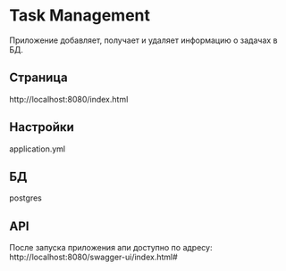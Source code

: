 # Task Management
Приложение добавляет, получает и удаляет информацию о задачах в БД.
## Страница
http://localhost:8080/index.html
## Настройки
application.yml
## БД
postgres
## API
После запуска приложения апи доступно по адресу:
http://localhost:8080/swagger-ui/index.html#
